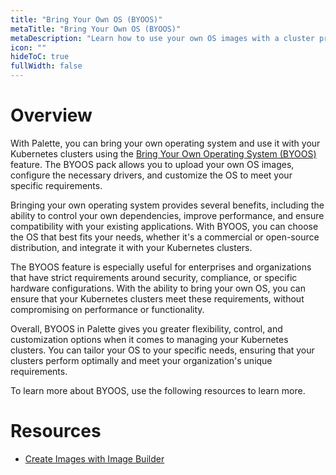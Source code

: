 ```yaml
---
title: "Bring Your Own OS (BYOOS)"
metaTitle: "Bring Your Own OS (BYOOS)"
metaDescription: "Learn how to use your own OS images with a cluster profile"
icon: ""
hideToC: true
fullWidth: false
---
```


# Overview

With Palette, you can bring your own operating system and use it with your Kubernetes clusters using the [Bring Your Own Operating System (BYOOS)](/glossary-all#bringyourownoperatingsystem(byoos)) feature. The BYOOS pack allows you to upload your own OS images, configure the necessary drivers, and customize the OS to meet your specific requirements.

Bringing your own operating system provides several benefits, including the ability to control your own dependencies, improve performance, and ensure compatibility with your existing applications. With BYOOS, you can choose the OS that best fits your needs, whether it's a commercial or open-source distribution, and integrate it with your Kubernetes clusters.

The BYOOS feature is especially useful for enterprises and organizations that have strict requirements around security, compliance, or specific hardware configurations. With the ability to bring your own OS, you can ensure that your Kubernetes clusters meet these requirements, without compromising on performance or functionality.

Overall, BYOOS in Palette gives you greater flexibility, control, and customization options when it comes to managing your Kubernetes clusters. You can tailor your OS to your specific needs, ensuring that your clusters perform optimally and meet your organization's unique requirements.

To learn more about BYOOS, use the following resources to learn more.


# Resources

- [Create Images with Image Builder](/cluster-profiles/byoos/image-builder)

<br />